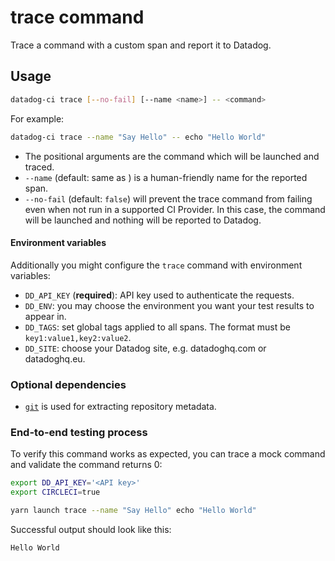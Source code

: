 # trace command

Trace a command with a custom span and report it to Datadog.

## Usage

```bash
datadog-ci trace [--no-fail] [--name <name>] -- <command>
```

For example:

```bash
datadog-ci trace --name "Say Hello" -- echo "Hello World"
```

- The positional arguments are the command which will be launched and traced.
- `--name` (default: same as <command>) is a human-friendly name for the reported span.
- `--no-fail` (default: `false`) will prevent the trace command from failing even when not run in a supported CI Provider. In this case, the command will be launched and nothing will be reported to Datadog.

#### Environment variables

Additionally you might configure the `trace` command with environment variables:

- `DD_API_KEY` (**required**): API key used to authenticate the requests.
- `DD_ENV`: you may choose the environment you want your test results to appear in.
- `DD_TAGS`: set global tags applied to all spans. The format must be `key1:value1,key2:value2`.
- `DD_SITE`: choose your Datadog site, e.g. datadoghq.com or datadoghq.eu.

### Optional dependencies

- [`git`](https://git-scm.com/downloads) is used for extracting repository metadata.

### End-to-end testing process

To verify this command works as expected, you can trace a mock command and validate the command returns 0:

```bash
export DD_API_KEY='<API key>'
export CIRCLECI=true

yarn launch trace --name "Say Hello" echo "Hello World"
```

Successful output should look like this:

```bash
Hello World
```
